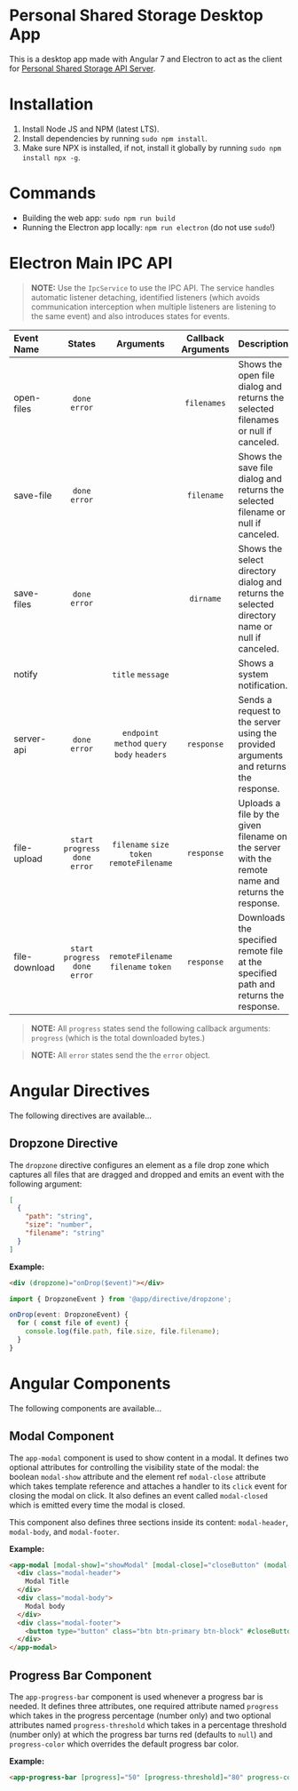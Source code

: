 # Personal Shared Storage Desktop App

This is a desktop app made with Angular 7 and Electron to act as the client for [Personal Shared Storage API Server](https://github.com/ramtinsoltani/pss-api-server).

# Installation

  1. Install Node JS and NPM (latest LTS).
  2. Install dependencies by running `sudo npm install`.
  3. Make sure NPX is installed, if not, install it globally by running `sudo npm install npx -g`.

# Commands

  - Building the web app: `sudo npm run build`
  - Running the Electron app locally: `npm run electron` (do not use `sudo`!)

# Electron Main IPC API

> **NOTE:** Use the `IpcService` to use the IPC API. The service handles automatic listener detaching, identified listeners (which avoids communication interception when multiple listeners are listening to the same event) and also introduces states for events.

| Event Name | States | Arguments | Callback Arguments | Description |
|:-----------|:------:|:---------:|:--------:|:------------|
| open-files | `done` `error` | | `filenames` | Shows the open file dialog and returns the selected filenames or null if canceled. |
| save-file | `done` `error` | | `filename` | Shows the save file dialog and returns the selected filename or null if canceled. |
| save-files | `done` `error` | | `dirname` | Shows the select directory dialog and returns the selected directory name or null if canceled. |
| notify | | `title` `message` | | Shows a system notification. |
| server-api | `done` `error` | `endpoint` `method` `query` `body` `headers` | `response` | Sends a request to the server using the provided arguments and returns the response. |
| file-upload | `start` `progress` `done` `error` | `filename` `size` `token` `remoteFilename` | `response` | Uploads a file by the given filename on the server with the remote name and returns the response. |
| file-download | `start` `progress` `done` `error` | `remoteFilename` `filename` `token` | `response` | Downloads the specified remote file at the specified path and returns the response. |

> **NOTE:** All `progress` states send the following callback arguments: `progress` (which is the total downloaded bytes.)

> **NOTE:** All `error` states send the the `error` object.

# Angular Directives

The following directives are available...

## Dropzone Directive

The `dropzone` directive configures an element as a file drop zone which captures all files that are dragged and dropped and emits an event with the following argument:

```json
[
  {
    "path": "string",
    "size": "number",
    "filename": "string"
  }
]
```

**Example:**

```html
<div (dropzone)="onDrop($event)"></div>
```

```ts
import { DropzoneEvent } from '@app/directive/dropzone';

onDrop(event: DropzoneEvent) {
  for ( const file of event) {
    console.log(file.path, file.size, file.filename);
  }
}
```

# Angular Components

The following components are available...

## Modal Component

The `app-modal` component is used to show content in a modal. It defines two optional attributes for controlling the visibility state of the modal: the boolean `modal-show` attribute and the element ref `modal-close` attribute which takes template reference and attaches a handler to its `click` event for closing the modal on click. It also defines an event called `modal-closed` which is emitted every time the modal is closed.

This component also defines three sections inside its content: `modal-header`, `modal-body`, and `modal-footer`.

**Example:**

```html
<app-modal [modal-show]="showModal" [modal-close]="closeButton" (modal-closed)="onModalClosed()">
  <div class="modal-header">
    Modal Title
  </div>
  <div class="modal-body">
    Modal body
  </div>
  <div class="modal-footer">
    <button type="button" class="btn btn-primary btn-block" #closeButton>Ok</button>
  </div>
</app-modal>
```

## Progress Bar Component

The `app-progress-bar` component is used whenever a progress bar is needed. It defines three attributes, one required attribute named `progress` which takes in the progress percentage (number only) and two optional attributes named `progress-threshold` which takes in a percentage threshold (number only) at which the progress bar turns red (defaults to `null`) and `progress-color` which overrides the default progress bar color.

**Example:**

```html
<app-progress-bar [progress]="50" [progress-threshold]="80" progress-color="green"></app-progress-bar>
```
